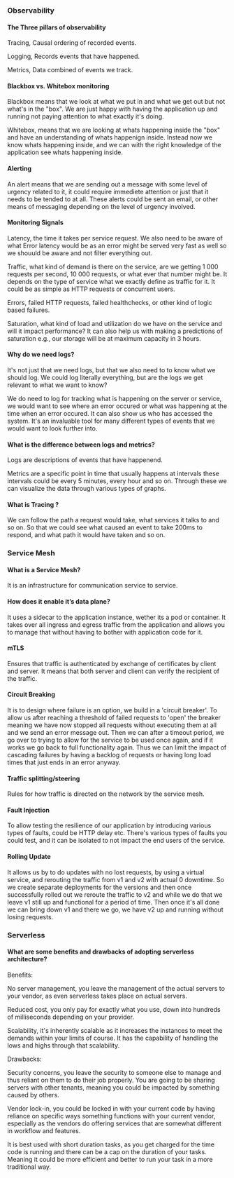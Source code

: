 ### Observability
#### The Three pillars of observability

Tracing, Causal ordering of recorded events.

Logging, Records events that have happened.

Metrics, Data combined of events we track.

#### Blackbox vs. Whitebox monitoring
Blackbox means that we look at what we put in and what we get out but not what's in the "box". We are just happy with having the application up and running not paying attention to what exactly it's doing.

Whitebox, means that we are looking at whats happening inside the "box" and have an understanding of whats happenign inside. Instead now we know whats happening inside, and we can with the right knowledge of the application see whats happening inside.

#### Alerting

An alert means that we are sending out a message with some level of urgency related to it, it could require immediete attention or just that it needs to be tended to at all. These alerts could be sent an email, or other means of messaging depending on the level of urgency involved.

#### Monitoring Signals

Latency, the time it takes per service request. We also need to be aware of what Error latency would be as an error might be served very fast as well so we shouuld be aware and not filter everything out.

Traffic, what kind of demand is there on the service, are we getting 1 000 requests per second, 10 000 requests, or what ever that number might be. It depends on the type of service what we exactly define as traffic for it. It could be as simple as HTTP requests or concurrent users. 

Errors, failed HTTP requests, failed healthchecks, or other kind of logic based failures.

Saturation, what kind of load and utilization do we have on the service and will it impact performance? It can also help us with making a predictions of saturation e.g., our storage will be at maximum capacity in 3 hours. 

#### Why do we need logs?

It's not just that we need logs, but that we also need to to know what we should log. We could log literally everything, but are the logs we get relevant to what we want to know?

We do need to log for tracking what is happening on the server or service, we would want to see where an error occured or what was happening at the time when an error occured.
It can also show us who has accessed the system. It's an invaluable tool for many different types of events that we would want to look further into.

#### What is the difference between logs and metrics?

Logs are descriptions of events that have happenend.

Metrics are a specific point in time that usually happens at intervals these intervals could be every 5 minutes, every hour and so on. Through these we can visualize the data through various types of graphs.

#### What is Tracing ?

We can follow the path a request would take, what services it talks to and so on. So that we could see what caused an event to take 200ms to respond, and what path it would have taken and so on.

### Service Mesh
#### What is a Service Mesh?

It is an infrastructure for communication service to service.

#### How does it enable it’s data plane?

It uses a sidecar to the application instance, wether its a pod or container. It takes over all ingress and egress traffic from the application and allows you to manage that without having to bother with application code for it.

#### mTLS

Ensures that traffic is authenticated by exchange of certificates by client and server. It means that both server and client can verify the recipient of the traffic. 

#### Circuit Breaking

It is to design where failure is an option, we build in a 'circuit breaker'. To allow us after reaching a threshold of failed requests to 'open' the breaker meaning we have now stopped all requests without executing them at all and we send an error message out. Then we can after a timeout period, we go over to trying to allow for the service to be used once again, and if it works we go back to full functionality again. Thus we can limit the impact of cascading failures by having a backlog of requests or having long load times that just ends in an error anyway.

#### Traffic splitting/steering

Rules for how traffic is directed on the network by the service mesh. 

#### Fault Injection

To allow testing the resilience of our application by introducing various types of faults, could be HTTP delay etc. There's various types of faults you could test, and it can be isolated to not impact the end users of the service.

#### Rolling Update

It allows us by to do updates with no lost requests, by using a virtual service, and rerouting the traffic from v1 and v2 with actual 0 downtime. So we create separate deployments for the versions and then once successfully rolled out we reroute the traffic to v2 and while we do that we leave v1 still up and functional for a period of time. Then once it's all done we can bring down v1 and there we go, we have v2 up and running without losing requests.

### Serverless
#### What are some benefits and drawbacks of adopting serverless architecture?

Benefits:

No server management, you leave the management of the actual servers to your vendor, as even serverless takes place on actual servers. 

Reduced cost, you only pay for exactly what you use, down into hundreds of milliseconds depending on your provider.

Scalability, it's inherently scalable  as it increases the instances to meet the demands within your limits of course. It has the capability of handling the lows and highs through that scalability.

Drawbacks:

Security concerns, you leave the security to someone else to manage and thus reliant on them to do their job properly. You are going to be sharing servers with other tenants, meaning you could be impacted by something caused by others.

Vendor lock-in, you could be locked in with your current code by having reliance on specific ways something functions with your current vendor, especially as the vendors do offering services that are somewhat different in workflow and features.

It is best used with short duration tasks, as you get charged for the time code is running and there can be a cap on the duration of your tasks. Meaning it could be more efficient and better to run your task in a more traditional way.